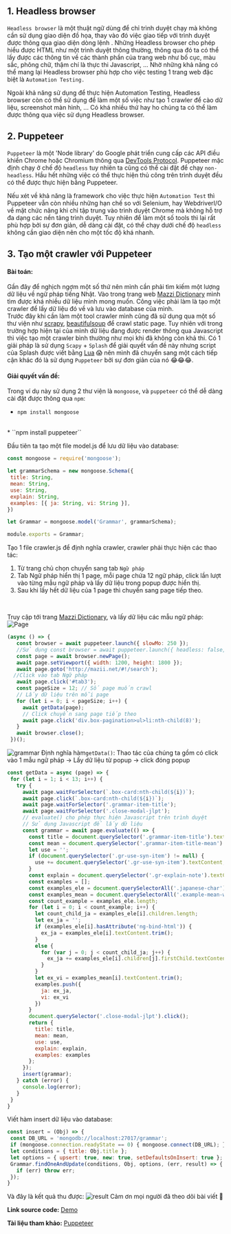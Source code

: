 ## 1. Headless browser
``Headless browser`` là một thuật ngữ dùng để chỉ trình duyệt chạy mà không cần sử dụng giao diện đồ họa, thay vào đó việc giao tiếp với trình duyệt được thông qua giao diện dòng lệnh . Những Headless browser cho phép hiểu được HTML như một trình duyệt thông thường, thông qua đó ta có thể lấy được các thông tin về các thành phần của trang web như bố cục, màu sắc, phông chữ, thậm chí là thực thi Javascript, ... Nhờ những khả năng có thể mang lại Headless browser phù hợp cho việc testing 1 trang web đặc biệt là ``Automation Testing.``
<br>


Ngoài khả năng sử dụng để thực hiện Automation Testing, Headless browser còn có thể sử dụng để làm một số việc như tạo 1 crawler để cào dữ liệu, screenshot màn hình, ... Có khá nhiều thứ hay ho chúng ta có thể làm được thông qua việc sử dụng Headless browser.

## 2. Puppeteer
``Puppeteer`` là một 'Node library' do Google phát triển cung cấp các API điều khiển Chrome hoặc Chromium thông qua [DevTools Protocol](https://chromedevtools.github.io/devtools-protocol/). Puppeteer mặc định chạy ở chế độ `headless` tuy nhiên ta cũng có thể cài đặt để chạy `non-headless`. Hầu hết những việc có thể thực hiện thủ công trên trình duyệt đều có thể được thực hiện bằng Puppeteer.
<br/>


Nếu xét về khả năng là framework cho việc thực hiện ``Automation Test`` thì Puppeteer vẫn còn nhiều những hạn chế so với Selenium, hay WebdriverI/O về mặt chức năng khi chỉ tập trung vào trình duyệt Chrome mà không hỗ trợ đa dạng các nền tảng trình duyệt. Tuy nhiên để làm một số tools thì lại rất phù hợp bởi sự đơn giản, dễ dàng cài đặt, có thể chạy dưới chế độ `headless` không cần giao diện nên cho một tốc độ khá nhanh.

## 3. Tạo một crawler với Puppeteer
#### Bài toán: 
Gần đây để nghịch ngợm một số thứ nên mình cần phải tìm kiếm một lượng dữ liệu về ngữ pháp tiếng Nhật. Vào trong trang web [Mazzi Dictionary](https://mazii.net/#!/search) mình tìm được khá nhiều dữ liệu mình mong muốn. Công việc phải làm là tạo một crawler để lấy dữ liệu đó về và lưu vào database của mình. 
<br>
Trước đây khi cần làm một tool crawler mình cũng đã sử dụng qua một số thư viện như  [scrapy](https://scrapy.org/), [beautifulsoup](https://www.crummy.com/software/BeautifulSoup/bs4/doc/) để crawl static page. Tuy nhiên với trong trường hợp hiện tại của mình dữ liệu đang được render thông qua Javascript thì việc tạo một crawler bình thường như mọi khi đã không còn khả thi. Có 1 giải pháp là sử dụng ``Scapy`` + ``Splash`` để giải quyết vấn đề này nhưng script của Splash được viết bằng [Lua](http://www.lua.org/) :scream: nên mình đã chuyển sang một cách tiếp cận khác đó là sử dụng ``Puppeteer`` bởi sự đơn giản của nó :joy::joy::joy:.

 #### Giải quyết vấn đề:
 Trong ví dụ này sử dụng 2 thư viện là ``mongoose``, và ``puppeteer`` có thể dễ dàng cài đặt được thông qua `npm`:
*  ``npm install mongoose``
 <br>
* ``npm install puppeteer``

 Đầu tiên ta tạo một file model.js để lưu dữ liệu vào database:
 ```Javascript
 const mongoose = require('mongoose');

let grammarSchema = new mongoose.Schema({
  title: String,
  mean: String,
  use: String,
  explain: String,
  examples: [{ ja: String, vi: String }],
})

let Grammar = mongoose.model('Grammar', grammarSchema);

module.exports = Grammar;
 ```
 
 Tạo 1 file crawler.js để định nghĩa crawler, crawler phải thực hiện các thao tác:
1.  Từ trang chủ chọn chuyển sang tab `Ngữ pháp`
2.  Tab Ngữ pháp hiển thị 1 page, mỗi page chứa 12 ngữ pháp, click lần lượt vào từng mẫu ngữ pháp và lấy dữ liệu trong popup được hiển thị.
3.   Sau khi lấy hết dữ liệu của 1 page thì chuyển sang page tiếp theo.
<br>
 
 Truy cập tới trang [Mazzi Dictionary](https://mazii.net/#!/search), và lấy dữ liệu các mẫu ngữ pháp: 
 ![Page](https://images.viblo.asia/a29d0137-564b-4b73-ad76-33dd637c0b6f.png)
 ```Javascript
 (async () => {
    const browser = await puppeteer.launch({ slowMo: 250 });
    //Sử dụng const browser = await puppeteer.launch({ headless: false, slowMo: 250 }); để chạy trên non-headless
    const page = await browser.newPage();
    await page.setViewport({ width: 1200, height: 1800 });
    await page.goto('http://mazii.net/#!/search');
   //Click vào tab Ngữ pháp
    await page.click('#tab3');
    const pageSize = 12; // Số page muốn crawl
    // Lấy dữ liệu trên mỗi page
    for (let i = 0; i < pageSize; i++) {
      await getData(page);
      // Click chuyển sang page tiếp theo
      await page.click('div.box-pagination>ul>li:nth-child(8)');
    }
    await browser.close();
  })();
 ```
 ![grammar](https://images.viblo.asia/d5c851a2-6925-4490-ba9b-1b8c307f589f.png)
 Định nghĩa hàm``getData()``:
 Thao tác của chúng ta gồm có click vào 1 mẫu ngữ pháp -> Lấy dữ liệu từ popup -> click đóng popup
 ```javascript
 const getData = async (page) => {
  for (let i = 1; i < 13; i++) {
    try {
      await page.waitForSelector(`.box-card:nth-child(${i})`);
      await page.click(`.box-card:nth-child(${i})`);
      await page.waitForSelector('.grammar-item-title');
      await page.waitForSelector('.close-modal-jlpt');
      // evaluate() cho phép thực hiện Javascript trên trình duyệt
      // Sử dụng Javascript để lấy dữ liệu
      const grammar = await page.evaluate(() => {
        const title = document.querySelector('.grammar-item-title').textContent;
        const mean = document.querySelector('.grammar-item-title-mean').textContent;
        let use = '';
        if (document.querySelector('.gr-use-syn-item') != null) {
          use += document.querySelector('.gr-use-syn-item').textContent;
        }
        const explain = document.querySelector('.gr-explain-note').textContent;
        const examples = [];
        const examples_ele = document.querySelectorAll('.japanese-char');
        const examples_mean = document.querySelectorAll('.example-mean-word');
        const count_example = examples_ele.length;
        for (let i = 0; i < count_example; i++) {
          let count_child_ja = examples_ele[i].children.length;
          let ex_ja = '';
          if (examples_ele[i].hasAttribute('ng-bind-html')) {
            ex_ja = examples_ele[i].textContent.trim();
          }
          else {
            for (var j = 0; j < count_child_ja; j++) {
              ex_ja += examples_ele[i].children[j].firstChild.textContent.trim();
            }
          }
          let ex_vi = examples_mean[i].textContent.trim();
          examples.push({
            ja: ex_ja,
            vi: ex_vi
          })
        }
        document.querySelector('.close-modal-jlpt').click();
        return {
          title: title,
          mean: mean,
          use: use,
          explain: explain,
          examples: examples
        };
      });
      insert(grammar);
    } catch (error) {
      console.log(error);
    }
  }
}
 ```
 
 Viết hàm insert dữ liệu vào database:
 ```Javascript
 const insert = (Obj) => {
  const DB_URL = 'mongodb://localhost:27017/grammar';
  if (mongoose.connection.readyState == 0) { mongoose.connect(DB_URL); }
  let conditions = { title: Obj.title };
  let options = { upsert: true, new: true, setDefaultsOnInsert: true };
  Grammar.findOneAndUpdate(conditions, Obj, options, (err, result) => {
    if (err) throw err;
  });
}
 ```
 
 Và đây là kết quả thu được:
 ![result](https://images.viblo.asia/e82eefdd-5c34-4f97-a5e8-011466cb691d.png)
 Cảm ơn mọi người đã theo dõi bài viết :slightly_smiling_face:
 
**Link source code:** [Demo](https://github.com/Phong95663/puppeteer-demo)
 
 **Tài liệu tham khảo:** [Puppeteer](https://github.com/GoogleChrome/puppeteer)